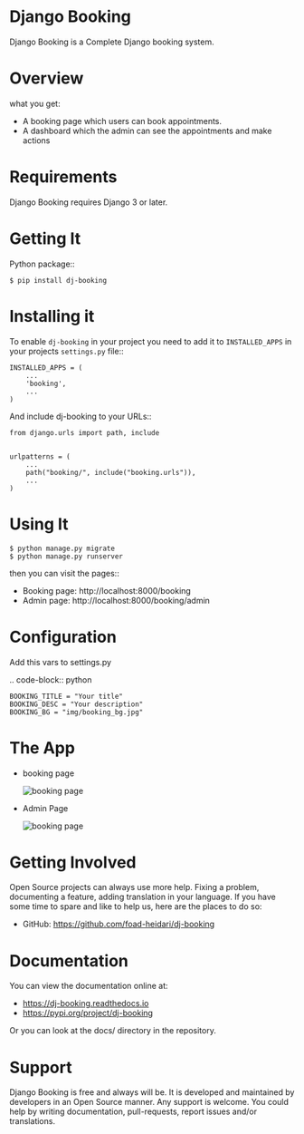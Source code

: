  Django Booking
 ===============

Django Booking is a Complete Django booking system.

Overview
===============

what you get:
   - A booking page which users can book appointments.
   - A dashboard which the admin can see the appointments and make actions

Requirements
============
Django Booking requires Django 3 or later.

Getting It
==========

Python package::

    $ pip install dj-booking

Installing it
=============

To enable `dj-booking` in your project you need to add it to `INSTALLED_APPS` in your projects
`settings.py` file::

    INSTALLED_APPS = (
        ...
        'booking',
        ...
    )

And include dj-booking to your URLs::
    
    from django.urls import path, include


    urlpatterns = (
        ...
        path("booking/", include("booking.urls")),
        ...
    )

Using It
========
    $ python manage.py migrate
    $ python manage.py runserver

then you can visit the pages::

- Booking page: http://localhost:8000/booking
- Admin page: http://localhost:8000/booking/admin

Configuration
=============
Add this vars to settings.py

  .. code-block:: python

    BOOKING_TITLE = "Your title"
    BOOKING_DESC = "Your description"
    BOOKING_BG = "img/booking_bg.jpg"

The App
=======

- booking page

  ![booking page](https://github.com/foad-heidari/dj-booking/blob/main/docs/img/1.png?raw=true)

- Admin Page

  ![booking page](https://github.com/foad-heidari/dj-booking/blob/main/docs/img/2.png?raw=true)
  

Getting Involved
================
Open Source projects can always use more help. Fixing a problem, documenting a feature, adding
translation in your language. If you have some time to spare and like to help us, here are the places to do so:

- GitHub: https://github.com/foad-heidari/dj-booking

Documentation
=============
You can view the documentation online at:

- https://dj-booking.readthedocs.io
- https://pypi.org/project/dj-booking

Or you can look at the docs/ directory in the repository.

Support
=======

Django Booking is free and always will be. It is developed and maintained by developers in an Open Source manner.
Any support is welcome. You could help by writing documentation, pull-requests, report issues and/or translations.
